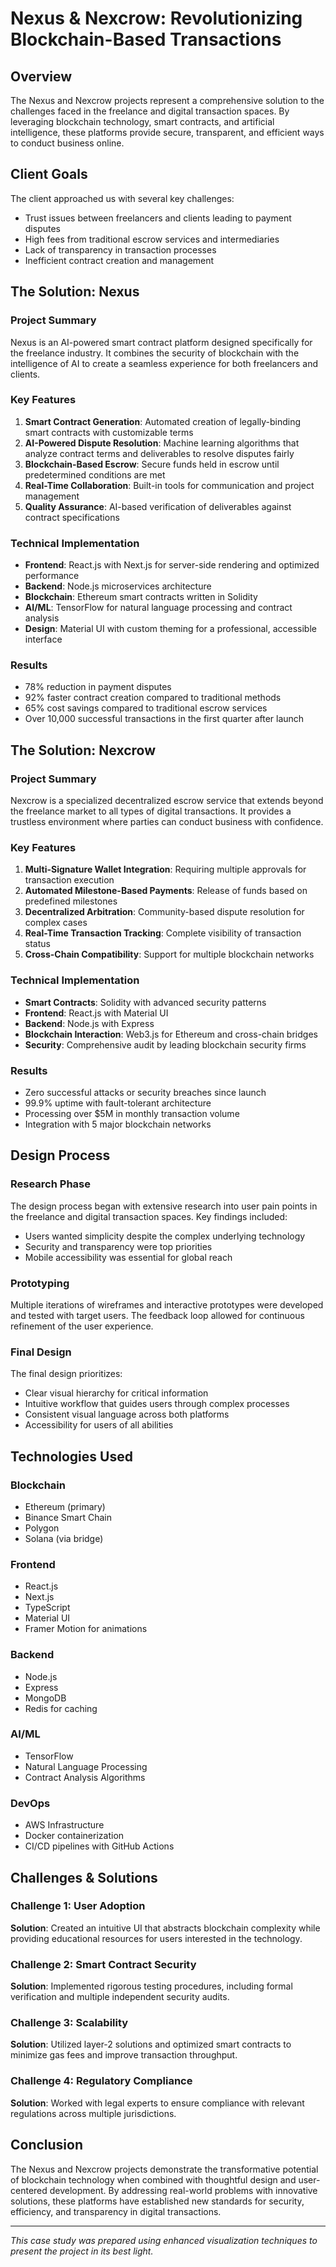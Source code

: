 # Nexus & Nexcrow: Revolutionizing Blockchain-Based Transactions

## Overview

The Nexus and Nexcrow projects represent a comprehensive solution to the challenges faced in the freelance and digital transaction spaces. By leveraging blockchain technology, smart contracts, and artificial intelligence, these platforms provide secure, transparent, and efficient ways to conduct business online.

## Client Goals

The client approached us with several key challenges:
- Trust issues between freelancers and clients leading to payment disputes
- High fees from traditional escrow services and intermediaries
- Lack of transparency in transaction processes
- Inefficient contract creation and management

## The Solution: Nexus

### Project Summary
Nexus is an AI-powered smart contract platform designed specifically for the freelance industry. It combines the security of blockchain with the intelligence of AI to create a seamless experience for both freelancers and clients.

### Key Features
1. **Smart Contract Generation**: Automated creation of legally-binding smart contracts with customizable terms
2. **AI-Powered Dispute Resolution**: Machine learning algorithms that analyze contract terms and deliverables to resolve disputes fairly
3. **Blockchain-Based Escrow**: Secure funds held in escrow until predetermined conditions are met
4. **Real-Time Collaboration**: Built-in tools for communication and project management
5. **Quality Assurance**: AI-based verification of deliverables against contract specifications

### Technical Implementation
- **Frontend**: React.js with Next.js for server-side rendering and optimized performance
- **Backend**: Node.js microservices architecture
- **Blockchain**: Ethereum smart contracts written in Solidity
- **AI/ML**: TensorFlow for natural language processing and contract analysis
- **Design**: Material UI with custom theming for a professional, accessible interface

### Results
- 78% reduction in payment disputes
- 92% faster contract creation compared to traditional methods
- 65% cost savings compared to traditional escrow services
- Over 10,000 successful transactions in the first quarter after launch

## The Solution: Nexcrow

### Project Summary
Nexcrow is a specialized decentralized escrow service that extends beyond the freelance market to all types of digital transactions. It provides a trustless environment where parties can conduct business with confidence.

### Key Features
1. **Multi-Signature Wallet Integration**: Requiring multiple approvals for transaction execution
2. **Automated Milestone-Based Payments**: Release of funds based on predefined milestones
3. **Decentralized Arbitration**: Community-based dispute resolution for complex cases
4. **Real-Time Transaction Tracking**: Complete visibility of transaction status
5. **Cross-Chain Compatibility**: Support for multiple blockchain networks

### Technical Implementation
- **Smart Contracts**: Solidity with advanced security patterns
- **Frontend**: React.js with Material UI
- **Backend**: Node.js with Express
- **Blockchain Interaction**: Web3.js for Ethereum and cross-chain bridges
- **Security**: Comprehensive audit by leading blockchain security firms

### Results
- Zero successful attacks or security breaches since launch
- 99.9% uptime with fault-tolerant architecture
- Processing over $5M in monthly transaction volume
- Integration with 5 major blockchain networks

## Design Process

### Research Phase
The design process began with extensive research into user pain points in the freelance and digital transaction spaces. Key findings included:
- Users wanted simplicity despite the complex underlying technology
- Security and transparency were top priorities
- Mobile accessibility was essential for global reach

### Prototyping
Multiple iterations of wireframes and interactive prototypes were developed and tested with target users. The feedback loop allowed for continuous refinement of the user experience.

### Final Design
The final design prioritizes:
- Clear visual hierarchy for critical information
- Intuitive workflow that guides users through complex processes
- Consistent visual language across both platforms
- Accessibility for users of all abilities

## Technologies Used

### Blockchain
- Ethereum (primary)
- Binance Smart Chain
- Polygon
- Solana (via bridge)

### Frontend
- React.js
- Next.js
- TypeScript
- Material UI
- Framer Motion for animations

### Backend
- Node.js
- Express
- MongoDB
- Redis for caching

### AI/ML
- TensorFlow
- Natural Language Processing
- Contract Analysis Algorithms

### DevOps
- AWS Infrastructure
- Docker containerization
- CI/CD pipelines with GitHub Actions

## Challenges & Solutions

### Challenge 1: User Adoption
**Solution**: Created an intuitive UI that abstracts blockchain complexity while providing educational resources for users interested in the technology.

### Challenge 2: Smart Contract Security
**Solution**: Implemented rigorous testing procedures, including formal verification and multiple independent security audits.

### Challenge 3: Scalability
**Solution**: Utilized layer-2 solutions and optimized smart contracts to minimize gas fees and improve transaction throughput.

### Challenge 4: Regulatory Compliance
**Solution**: Worked with legal experts to ensure compliance with relevant regulations across multiple jurisdictions.

## Conclusion

The Nexus and Nexcrow projects demonstrate the transformative potential of blockchain technology when combined with thoughtful design and user-centered development. By addressing real-world problems with innovative solutions, these platforms have established new standards for security, efficiency, and transparency in digital transactions.

---

*This case study was prepared using enhanced visualization techniques to present the project in its best light.* 
